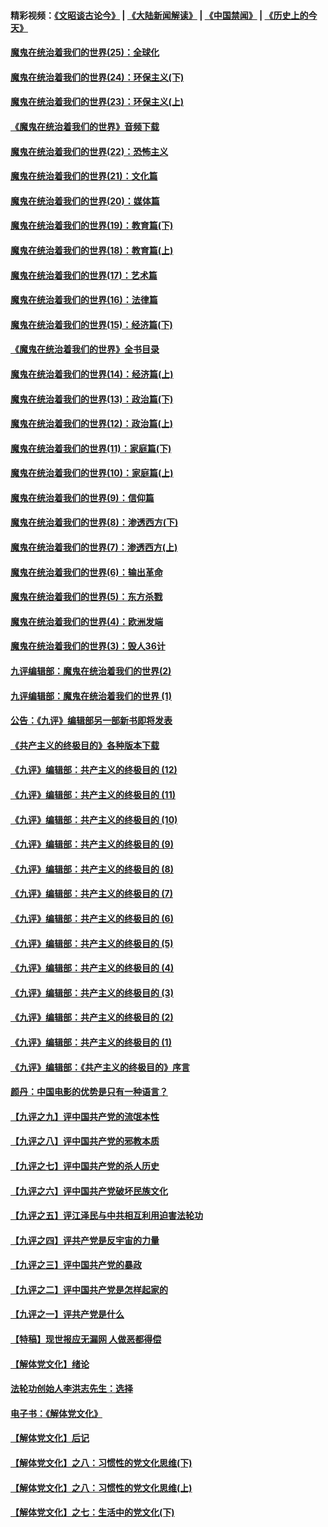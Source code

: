#### 精彩视频：[《文昭谈古论今》](https://github.com/gfw-breaker/wenzhao/blob/master/README.md?t=11200031) | [《大陆新闻解读》](https://github.com/gfw-breaker/ntdtv-comedy/blob/master/README.md?t=11200031) | [《中国禁闻》](https://github.com/gfw-breaker/ntdtv-news/blob/master/README.md?t=11200031) | [《历史上的今天》](https://github.com/gfw-breaker/today-in-history/blob/master/README.md?t=11200031) 

#### [魔鬼在统治着我们的世界(25)：全球化](../pages/nsc422/n10788205.md?t=11200031) 

#### [魔鬼在统治着我们的世界(24)：环保主义(下)](../pages/nsc422/n10695307.md?t=11200031) 

#### [魔鬼在统治着我们的世界(23)：环保主义(上)](../pages/nsc422/n10688613.md?t=11200031) 

#### [《魔鬼在统治着我们的世界》音频下载](../pages/nsc422/n10635553.md?t=11200031) 

#### [魔鬼在统治着我们的世界(22)：恐怖主义](../pages/nsc422/n10614727.md?t=11200031) 

#### [魔鬼在统治着我们的世界(21)：文化篇](../pages/nsc422/n10597706.md?t=11200031) 

#### [魔鬼在统治着我们的世界(20)：媒体篇](../pages/nsc422/n10586579.md?t=11200031) 

#### [魔鬼在统治着我们的世界(19)：教育篇(下)](../pages/nsc422/n10564808.md?t=11200031) 

#### [魔鬼在统治着我们的世界(18)：教育篇(上)](../pages/nsc422/n10526970.md?t=11200031) 

#### [魔鬼在统治着我们的世界(17)：艺术篇](../pages/nsc422/n10499093.md?t=11200031) 

#### [魔鬼在统治着我们的世界(16)：法律篇](../pages/nsc422/n10485969.md?t=11200031) 

#### [魔鬼在统治着我们的世界(15)：经济篇(下)](../pages/nsc422/n10469975.md?t=11200031) 

#### [《魔鬼在统治着我们的世界》全书目录](../pages/nsc422/n10464261.md?t=11200031) 

#### [魔鬼在统治着我们的世界(14)：经济篇(上)](../pages/nsc422/n10457370.md?t=11200031) 

#### [魔鬼在统治着我们的世界(13)：政治篇(下)](../pages/nsc422/n10448270.md?t=11200031) 

#### [魔鬼在统治着我们的世界(12)：政治篇(上)](../pages/nsc422/n10444576.md?t=11200031) 

#### [魔鬼在统治着我们的世界(11)：家庭篇(下)](../pages/nsc422/n10440961.md?t=11200031) 

#### [魔鬼在统治着我们的世界(10)：家庭篇(上)](../pages/nsc422/n10435448.md?t=11200031) 

#### [魔鬼在统治着我们的世界(9)：信仰篇](../pages/nsc422/n10432159.md?t=11200031) 

#### [魔鬼在统治着我们的世界(8)：渗透西方(下)](../pages/nsc422/n10429603.md?t=11200031) 

#### [魔鬼在统治着我们的世界(7)：渗透西方(上)](../pages/nsc422/n10426013.md?t=11200031) 

#### [魔鬼在统治着我们的世界(6)：输出革命](../pages/nsc422/n10421536.md?t=11200031) 

#### [魔鬼在统治着我们的世界(5)：东方杀戮](../pages/nsc422/n10417707.md?t=11200031) 

#### [魔鬼在统治着我们的世界(4)：欧洲发端](../pages/nsc422/n10414890.md?t=11200031) 

#### [魔鬼在统治着我们的世界(3)：毁人36计](../pages/nsc422/n10411583.md?t=11200031) 

#### [九评编辑部：魔鬼在统治着我们的世界(2)](../pages/nsc422/n10410036.md?t=11200031) 

#### [九评编辑部：魔鬼在统治着我们的世界 (1)](../pages/nsc422/n10406825.md?t=11200031) 

#### [公告：《九评》编辑部另一部新书即将发表](../pages/nsc422/n10405104.md?t=11200031) 

#### [《共产主义的终极目的》各种版本下载](../pages/nsc422/n10022138.md?t=11200031) 

#### [《九评》编辑部：共产主义的终极目的 (12)](../pages/nsc422/n9933272.md?t=11200031) 

#### [《九评》编辑部：共产主义的终极目的 (11)](../pages/nsc422/n9924973.md?t=11200031) 

#### [《九评》编辑部：共产主义的终极目的 (10)](../pages/nsc422/n9920883.md?t=11200031) 

#### [《九评》编辑部：共产主义的终极目的 (9)](../pages/nsc422/n9916363.md?t=11200031) 

#### [《九评》编辑部：共产主义的终极目的 (8)](../pages/nsc422/n9912488.md?t=11200031) 

#### [《九评》编辑部：共产主义的终极目的 (7)](../pages/nsc422/n9901176.md?t=11200031) 

#### [《九评》编辑部：共产主义的终极目的 (6)](../pages/nsc422/n9899359.md?t=11200031) 

#### [《九评》编辑部：共产主义的终极目的 (5)](../pages/nsc422/n9893174.md?t=11200031) 

#### [《九评》编辑部：共产主义的终极目的 (4)](../pages/nsc422/n9891246.md?t=11200031) 

#### [《九评》编辑部：共产主义的终极目的 (3)](../pages/nsc422/n9879879.md?t=11200031) 

#### [《九评》编辑部：共产主义的终极目的 (2)](../pages/nsc422/n9876205.md?t=11200031) 

#### [《九评》编辑部：共产主义的终极目的 (1)](../pages/nsc422/n9865857.md?t=11200031) 

#### [《九评》编辑部：《共产主义的终极目的》序言](../pages/nsc422/n9862666.md?t=11200031) 

#### [颜丹：中国电影的优势是只有一种语言？](../pages/nsc422/n9583062.md?t=11200031) 

#### [【九评之九】评中国共产党的流氓本性](../pages/nsc422/n737542.md?t=11200031) 

#### [【九评之八】评中国共产党的邪教本质](../pages/nsc422/n735942.md?t=11200031) 

#### [【九评之七】评中国共产党的杀人历史](../pages/nsc422/n733806.md?t=11200031) 

#### [【九评之六】评中国共产党破坏民族文化](../pages/nsc422/n731667.md?t=11200031) 

#### [【九评之五】评江泽民与中共相互利用迫害法轮功](../pages/nsc422/n730058.md?t=11200031) 

#### [【九评之四】评共产党是反宇宙的力量](../pages/nsc422/n727814.md?t=11200031) 

#### [【九评之三】评中国共产党的暴政](../pages/nsc422/n725597.md?t=11200031) 

#### [【九评之二】评中国共产党是怎样起家的](../pages/nsc422/n723946.md?t=11200031) 

#### [【九评之一】评共产党是什么](../pages/nsc422/n722529.md?t=11200031) 

#### [【特稿】现世报应无漏网 人做恶都得偿](../pages/nsc422/n4215167.md?t=11200031) 

#### [【解体党文化】绪论](../pages/nsc422/n1449356.md?t=11200031) 

#### [法轮功创始人李洪志先生：选择](../pages/nsc422/n3580738.md?t=11200031) 

#### [电子书：《解体党文化》](../pages/nsc422/n1573484.md?t=11200031) 

#### [【解体党文化】后记](../pages/nsc422/n1531999.md?t=11200031) 

#### [【解体党文化】之八：习惯性的党文化思维(下)](../pages/nsc422/n1526477.md?t=11200031) 

#### [【解体党文化】之八：习惯性的党文化思维(上)](../pages/nsc422/n1520631.md?t=11200031) 

#### [【解体党文化】之七：生活中的党文化(下)](../pages/nsc422/n1513446.md?t=11200031) 

